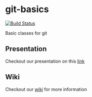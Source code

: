 # git-basics
[![Build Status](https://travis-ci.org/ajorquera/git-basics.svg?branch=master)](https://travis-ci.org/ajorquera/git-basics)

 Basic classes for git

## Presentation

Checkout our presentation on this [link](https://gitpitch.com/ajorquera/git-basics/master)

## Wiki

Checkout our [wiki](/wiki) for more information